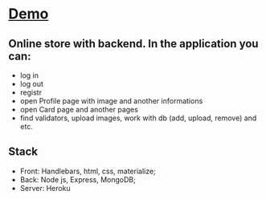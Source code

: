 # [Demo](https://powerful-beach-92452.herokuapp.com)

## Online store with backend. In the application you can:
- log in
- log out
- registr
- open Profile page with image and another informations
- open Card page and another pages
- find validators, upload images, work with db (add, upload, remove) and etc.

## Stack

* Front: Handlebars, html, css, materialize;
* Back: Node js, Express, MongoDB; 
* Server: Heroku
